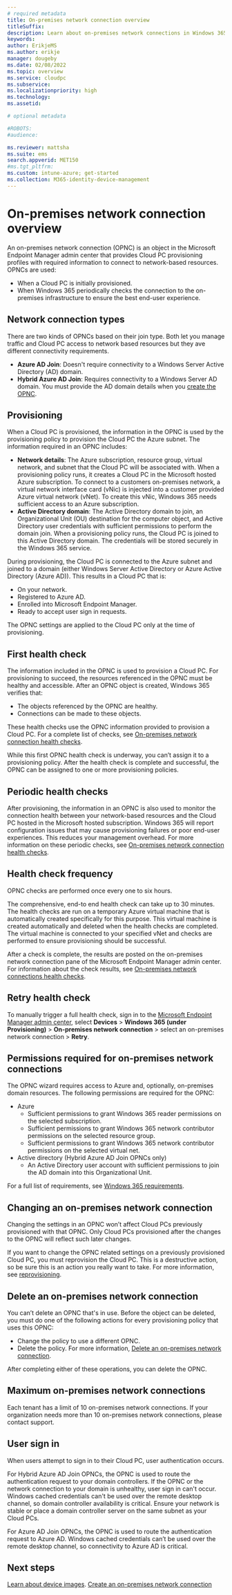 ```yaml
---
# required metadata
title: On-premises network connection overview
titleSuffix:
description: Learn about on-premises network connections in Windows 365
keywords:
author: ErikjeMS  
ms.author: erikje
manager: dougeby
ms.date: 02/08/2022
ms.topic: overview
ms.service: cloudpc
ms.subservice:
ms.localizationpriority: high
ms.technology:
ms.assetid: 

# optional metadata

#ROBOTS:
#audience:

ms.reviewer: mattsha
ms.suite: ems
search.appverid: MET150
#ms.tgt_pltfrm:
ms.custom: intune-azure; get-started
ms.collection: M365-identity-device-management
---
```


# On-premises network connection overview

An on-premises network connection (OPNC) is an object in the Microsoft Endpoint Manager admin center that provides Cloud PC provisioning profiles with required information to connect to network-based resources. OPNCs are used:

- When a Cloud PC is initially provisioned.
- When Windows 365 periodically checks the connection to the on-premises infrastructure to ensure the best end-user experience.

## Network connection types

There are two kinds of OPNCs based on their join type. Both let you manage traffic and Cloud PC access to network based resources but they ave different connectivity requirements.

- **Azure AD Join**: Doesn't require connectivity to a Windows Server Active Directory (AD) domain.
- **Hybrid Azure AD Join**: Requires connectivity to a Windows Server AD domain. You must provide the AD domain details when you [create the OPNC](create-on-premises-network-connection.md).


## Provisioning

When a Cloud PC is provisioned, the information in the OPNC is used by the provisioning policy to provision the Cloud PC the Azure subnet. The information required in an OPNC includes:

- **Network details**: The Azure subscription, resource group, virtual network, and subnet that the Cloud PC will be associated with. When a provisioning policy runs, it creates a Cloud PC in the Microsoft hosted Azure subscription. To connect to a customers on-premises network, a virtual network interface card (vNic) is injected into a customer provided Azure virtual network (vNet). To create this vNic, Windows 365 needs sufficient access to an Azure subscription.
- **Active Directory domain**: The Active Directory domain to join, an Organizational Unit (OU) destination for the computer object, and Active Directory user credentials with sufficient permissions to perform the domain join. When a provisioning policy runs, the Cloud PC is joined to this Active Directory domain. The credentials will be stored securely in the Windows 365 service.

During provisioning, the Cloud PC is connected to the Azure subnet and joined to a domain (either Windows Server Active Directory or Azure Active Directory (Azure AD)). This results in a Cloud PC that is:

- On your network.
- Registered to Azure AD.
- Enrolled into Microsoft Endpoint Manager.
- Ready to accept user sign in requests.

The OPNC settings are applied to the Cloud PC only at the time of provisioning.

## First health check

The information included in the OPNC is used to provision a Cloud PC. For provisioning to succeed, the resources referenced in the OPNC must be healthy and accessible. After an OPNC object is created, Windows 365 verifies that:

- The objects referenced by the OPNC are healthy.
- Connections can be made to these objects.

These health checks use the OPNC information provided to provision a Cloud PC. For a complete list of checks, see [On-premises network connection health checks](health-checks.md).

While this first OPNC health check is underway, you can’t assign it to a provisioning policy. After the health check is complete and successful, the OPNC can be assigned to one or more provisioning policies.

## Periodic health checks

After provisioning, the information in an OPNC is also used to monitor the connection health between your network-based resources and the Cloud PC hosted in the Microsoft hosted subscription. Windows 365 will report configuration issues that may cause provisioning failures or poor end-user experiences. This reduces your management overhead. For more information on these periodic checks, see [On-premises network connection health checks](health-checks.md).

## Health check frequency

OPNC checks are performed once every one to six hours.

The comprehensive, end-to end health check can take up to 30 minutes. The health checks are run on a temporary Azure virtual machine that is automatically created specifically for this purpose. This virtual machine is created automatically and deleted when the health checks are completed. The virtual machine is connected to your specified vNet and checks are performed to ensure provisioning should be successful.

After a check is complete, the results are posted on the on-premises network connection pane of the Microsoft Endpoint Manager admin center. For information about the check results, see [On-premises network connections health checks](health-checks.md).  

## Retry health check

To manually trigger a full health check, sign in to the [Microsoft Endpoint Manager admin center](https://go.microsoft.com/fwlink/?linkid=2109431), select **Devices** > **Windows 365 (under Provisioning)** > **On-premises network connection** > select an on-premises network connection > **Retry**.

## Permissions required for on-premises network connections

The OPNC wizard requires access to Azure and, optionally, on-premises domain resources. The following permissions are required for the OPNC:

- Azure
  - Sufficient permissions to grant Windows 365 reader permissions on the selected subscription.
  - Sufficient permissions to grant Windows 365 network contributor permissions on the selected resource group.
  - Sufficient permissions to grant Windows 365 network contributor permissions on the selected virtual net.
- Active directory (Hybrid Azure AD Join OPNCs only)
  - An Active Directory user account with sufficient permissions to join the AD domain into this Organizational Unit.

For a full list of requirements, see [Windows 365 requirements](requirements.md).

## Changing an on-premises network connection

Changing the settings in an OPNC won’t affect Cloud PCs previously provisioned with that OPNC. Only Cloud PCs provisioned after the changes to the OPNC will reflect such later changes.

If you want to change the OPNC related settings on a previously provisioned Cloud PC, you must reprovision the Cloud PC. This is a destructive action, so be sure this is an action you really want to take. For more information, see [reprovisioning](provisioning.md#reprovisioning).  

## Delete an on-premises network connection

You can’t delete an OPNC that's in use. Before the object can be deleted, you must do one of the following actions for every provisioning policy that uses this OPNC:

- Change the policy to use a different OPNC.
- Delete the policy. For more information, [Delete an on-premises network connection](delete-on-premises-network-connection.md).

After completing either of these operations, you can delete the OPNC.

## Maximum on-premises network connections

Each tenant has a limit of 10 on-premises network connections. If your organization needs more than 10 on-premises network connections, please contact support.

## User sign in

When users attempt to sign in to their Cloud PC, user authentication occurs.

For Hybrid Azure AD Join OPNCs, the OPNC is used to route the authentication request to your domain controllers. If the OPNC or the network connection to your domain is unhealthy, user sign in can't occur. Windows cached credentials can't be used over the remote desktop channel, so domain controller availability is critical. Ensure your network is stable or place a domain controller server on the same subnet as your Cloud PCs.

For Azure AD Join OPNCs, the OPNC is used to route the authentication request to Azure AD. Windows cached credentials can’t be used over the remote desktop channel, so connectivity to Azure AD is critical.

<!-- ########################## -->
## Next steps

[Learn about device images](device-images.md).
[Create an on-premises network connection](create-on-premises-network-connection.md)
